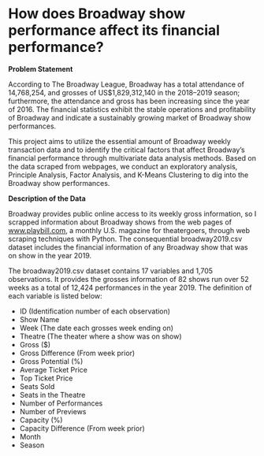 # How does Broadway show performance affect its financial performance?

**Problem Statement**

According to The Broadway League, Broadway has a total attendance of 14,768,254, and grosses of US$1,829,312,140 in the 2018–2019 season; furthermore, the attendance and gross has been increasing since the year of 2016. The financial statistics exhibit the stable operations and profitability of Broadway and indicate a sustainably growing market of Broadway show performances. 

This project aims to utilize the essential amount of Broadway weekly transaction data and to identify the critical factors that affect Broadway’s financial performance through multivariate data analysis methods. Based on the data scraped from webpages, we conduct an exploratory analysis, Principle Analysis, Factor Analysis, and K-Means Clustering to dig into the Broadway show performances.

**Description of the Data**

Broadway provides public online access to its weekly gross information, so I scrapped information about Broadway shows from the web pages of www.playbill.com, a monthly U.S. magazine for theatergoers, through web scraping techniques with Python. The consequential broadway2019.csv dataset includes the financial information of any Broadway show that was on show in the year 2019.

The broadway2019.csv dataset contains 17 variables and 1,705 observations. It provides the grosses information of 82 shows run over 52 weeks as a total of 12,424 performances in the year 2019. The definition of each variable is listed below:

*   ID (Identification number of each observation)
*   Show Name
*   Week (The date each grosses week ending on)
*   Theatre (The theater where a show was on show)
*   Gross ($)
*   Gross Difference (From week prior)
*   Gross Potential (%)
*   Average Ticket Price
*   Top Ticket Price
*   Seats Sold
*   Seats in the Theatre 
*   Number of Performances
*   Number of Previews
*   Capacity (%)
*   Capacity Difference (From week prior)
*   Month
*   Season
